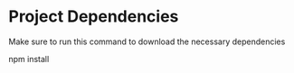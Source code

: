 # Project Dependencies

Make sure to run this command to download the necessary dependencies

npm install
